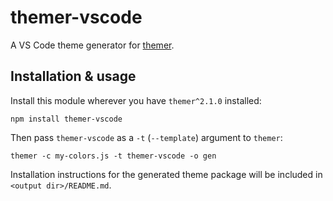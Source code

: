 # themer-vscode

A VS Code theme generator for [themer](https://github.com/mjswensen/themer).

## Installation & usage

Install this module wherever you have `themer^2.1.0` installed:

    npm install themer-vscode

Then pass `themer-vscode` as a `-t` (`--template`) argument to `themer`:

    themer -c my-colors.js -t themer-vscode -o gen

Installation instructions for the generated theme package will be included in `<output dir>/README.md`.
